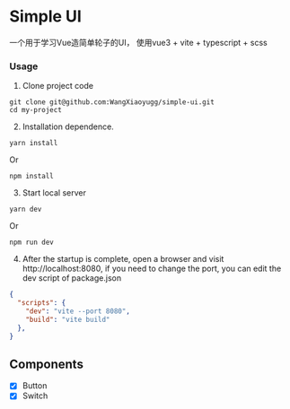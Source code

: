 # Simple UI
一个用于学习Vue造简单轮子的UI， 使用vue3 + vite + typescript + scss 

### Usage
1. Clone project code

```git
git clone git@github.com:WangXiaoyugg/simple-ui.git
cd my-project
```

2. Installation dependence.

```
yarn install
```
Or
```
npm install
```
3. Start local server 

```
yarn dev
```
Or 
```
npm run dev
```

4. After the startup is complete, open a browser and visit http://localhost:8080, if you need to change the port, you can edit the dev script of package.json 

```json
{
  "scripts": {
    "dev": "vite --port 8080",
    "build": "vite build"
  },
}
```

## Components
- [x] Button
- [x] Switch
